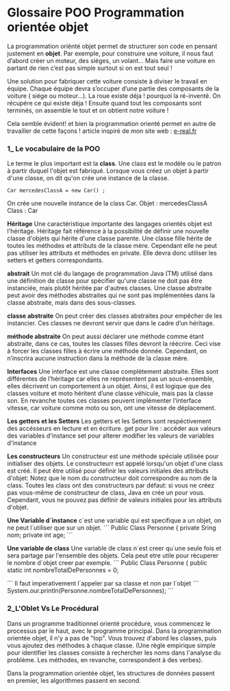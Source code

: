 # Glossaire POO Programmation orientée objet

La programmation oriénté objet permet de structurer son code en pensant justement en **objet**. Par exemple, pour construire une voiture, il nous faut d’abord créer un moteur, des siéges, un volant… Mais faire une voiture en partant de rien c’est pas simple surtout si on est tout seul !

Une solution pour fabriquer cette voiture consiste à diviser le travail en équipe. Chaque équipe devra s’occuper d’une partie des composants de la voiture ( siége ou moteur…). La roue existe déja ! pourquoi la ré-inventé. On récupére ce qui existe déja ! Ensuite quand tout les composants sont terminés, on assemble le tout et on obtient notre voiture !

Cela semble évident! et bien la programmation orienté permet en autre de travailler de cette façons !
article inspiré de mon site web : [e-real.fr](https://www.e-real.fr)

### 1\_ Le vocabulaire de la POO

Le terme le plus important est la **class**. Une class est le modèle ou le patron à partir duquel l'objet est fabriqué.
Lorsque vous créez un objet à partir d'une classe, on dit qu'on crée une instance de la classe.

`Car mercedesClassA = new Car() ;`

On crée une nouvelle instance de la class Car.
Objet : mercedesClassA
Class : Car

**Héritage**
Une caractéristique importante des langages orientés objet est l'héritage. Héritage fait référence à la possibilité de définir une nouvelle classe d'objets qui hérite d'une classe parente. Une classe fille hérite de toutes les méthodes et attributs de la classe mère. Cependant elle ne peut pas utiliser les attributs et méthodes en private. Elle devra donc utiliser les setters et getters correspondants.

**abstrait**
Un mot clé du langage de programmation Java (TM) utilisé dans une définition de classe pour spécifier qu'une classe ne doit pas être instanciée, mais plutôt héritée par d'autres classes. Une classe abstraite peut avoir des méthodes abstraites qui ne sont pas implémentées dans la classe abstraite, mais dans des sous-classes.

**classe abstraite**
On peut créer des classes abstraites pour empêcher de les instancier. Ces classes ne devront servir que dans le cadre d’un héritage.

**méthode abstraite**
On peut aussi déclarer une méthode comme étant abstraite, dans ce cas, toutes les classes filles devront la réécrire. Ceci vise à forcer les classes filles à écrire une méthode donnée. Cependant, on n’inscrira aucune instruction dans la méthode de la classe mère.

**Interfaces**
Une interface est une classe complètement abstraite. Elles sont différentes de l’héritage car elles ne représentent pas un sous-ensemble, elles décrivent un comportement à un objet. Ainsi, il est logique que des classes voiture et moto héritent d’une classe véhicule, mais pas la classe son. En revanche toutes ces classes peuvent implémenter l’interface vitesse, car voiture comme moto ou son, ont une vitesse de déplacement.

**Les getters et les Setters**
Les getters et les Setters sont respéctivement des accésseurs en lecture et en écriture.
get pour lire : accéder aux valeurs des variables d'instance
set pour alterer modifier les valeurs de variables d'instance

**Les constructeurs**
Un constructeur est une méthode spéciale utilisée pour initialiser des objets. Le constructeurr est appelé lorsqu'un objet d'une class est créé. Il peut être utilisé pour définir les valeurs initiales des attributs d'objet:
Notez que le nom du constructeur doit correspondre au nom de la class. Toutes les class ont des constructeurs par défaut: si vous ne créez pas vous-même de constructeur de class, Java en crée un pour vous. Cependant, vous ne pouvez pas définir de valeurs initiales pour les attributs d'objet.

**Une Variable d´instance**
c´est une variable qui est specifique a un objet, on ne peut l´utiliser que sur un objet.
´´´
Public Class Personne {
  private Sring nom;
  private int age;
´´´

**Une variable de class** 
Une variable de class n´est creer qu´une seule fois et sera partage par l'ensemble des objets. Cela peut etre utile pour récuperer le nombre d´objet creer par exemple.
´´´
Public Class Personne {
  public static int nombreTotalDePersonnes = 0;
 
´´´
Il faut imperativement l´appeler par sa classe et non par l´objet
´´´
System.our.println(Personne.nombreTotalDePersonnes);
´´´

### 2_L'Oblet Vs Le Procédural

Dans un programme traditionnel orienté procédure, vous commencez le processus par le haut, avec le programme principal.
Dans la programmation orientée objet, il n'y a pas de "top". Vous trouvez d'abord les classes, puis vous ajoutez des méthodes à chaque classe. (Une règle empirique simple pour identifier les classes consiste à rechercher les noms dans l'analyse du problème. Les méthodes, en revanche, correspondent à des verbes).

Dans la programmation orientée objet, les structures de données passent en premier, les algorithmes passent en second.
